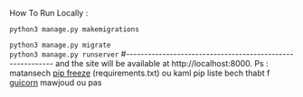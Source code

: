 How To Run Locally : 

`python3 manage.py makemigrations`

`python3 manage.py migrate`   
`python3 manage.py runserver` 
#----------------------------------------------------------
and the site will be available at http://localhost:8000.
Ps : matansech [pip freeze](https://pip.pypa.io/en/stable/cli/pip_freeze/) (requirements.txt) 
ou kaml pip liste bech thabt f [guicorn](https://gunicorn.org/) mawjoud ou pas

